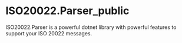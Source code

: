 # ISO20022.Parser_public
ISO20022.Parser is a powerful dotnet library with powerful features to support your ISO 20022 messages.
